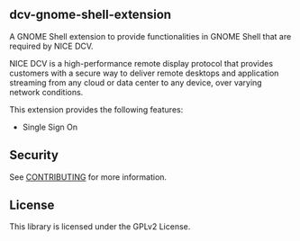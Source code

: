 ## dcv-gnome-shell-extension

A GNOME Shell extension to provide functionalities in GNOME Shell that are required
by NICE DCV.

NICE DCV is a high-performance remote display protocol that provides customers with
a secure way to deliver remote desktops and application streaming from any cloud or
data center to any device, over varying network conditions.

This extension provides the following features:

 - Single Sign On

## Security

See [CONTRIBUTING](CONTRIBUTING.md#security-issue-notifications) for more information.

## License

This library is licensed under the GPLv2 License.

